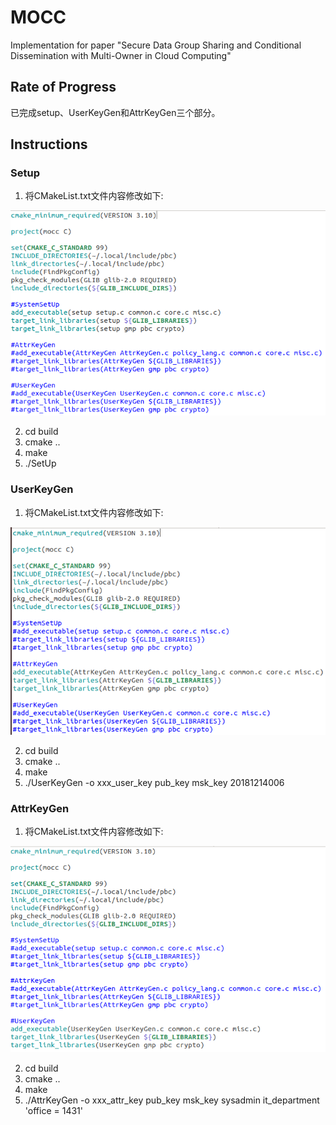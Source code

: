 # MOCC
Implementation for paper "Secure Data Group Sharing and Conditional Dissemination with Multi-Owner in Cloud Computing"
## Rate of Progress
已完成setup、UserKeyGen和AttrKeyGen三个部分。
## Instructions
### Setup
1. 将CMakeList.txt文件内容修改如下:

![SetUp](./images/SetUp.png "SetUp.png")

2. cd build
3. cmake ..
4. make
5. ./SetUp
### UserKeyGen
1. 将CMakeList.txt文件内容修改如下:

![UserKeyGen](./images/UserKeyGen.png "UserKeyGen.png")

2. cd build
3. cmake ..
4. make
5. ./UserKeyGen -o xxx_user_key pub_key msk_key 20181214006
### AttrKeyGen
1. 将CMakeList.txt文件内容修改如下:

![AttrKeyGen](./images/AttrKeyGen.png "AttrKeyGen.png")

2. cd build
3. cmake ..
4. make
5. ./AttrKeyGen -o xxx_attr_key pub_key msk_key sysadmin it_department 'office = 1431'
